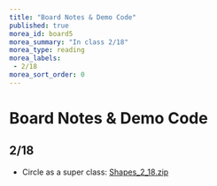 ```yaml
---
title: "Board Notes & Demo Code"
published: true
morea_id: board5
morea_summary: "In class 2/18"
morea_type: reading
morea_labels:
 - 2/18
morea_sort_order: 0
---
```

# Board Notes & Demo Code

## 2/18

<!--How we positioned the triangle above the circle in Picture:<BR>
<a href="circle_position.JPG"><img src="circle_position.JPG" width="400"/></a><BR>

Java division:<BR>
<a href="division.JPG"><img src="division.JPG" width="400"/></a><BR>-->

 * Circle as a super class: [Shapes_2_18.zip](Shapes_2_18.zip)
